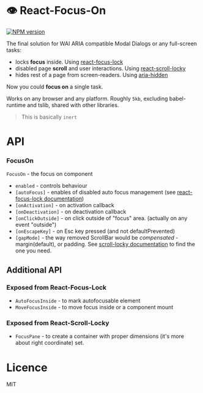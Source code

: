 👁 React-Focus-On 
=======
[![NPM version](https://img.shields.io/npm/v/react-focus-on.svg)](https://www.npmjs.com/package/react-focus-on)

The final solution for WAI ARIA compatible Modal Dialogs or any full-screen tasks:
- locks __focus__ inside. Using [react-focus-lock](https://github.com/theKashey/react-focus-lock)
- disabled page __scroll__ and user interactions. Using [react-scroll-locky](https://github.com/theKashey/react-scroll-locky)
- hides rest of a page from screen-readers. Using [aria-hidden](https://github.com/theKashey/aria-hidden)

Now you could __focus on__ a single task.

Works on any browser and any platform. Roughly `5kb`, excluding babel-runtime and tslib, shared with other libraries.

> This is basically `inert` 

# API
### FocusOn
`FocusOn` - the focus on component
 - `enabled` - controls behaviour
 - `[autoFocus]` - enables of disabled auto focus management (see [react-focus-lock documentation](https://github.com/theKashey/react-focus-lock))
 - `[onActivation]` - on activation callback
 - `[onDeactivation]` - on deactivation callback
 - `[onClickOutside]` - on click outside of "focus" area. (actually on any event "outside")
 - `[onEscapeKey]` - on Esc key pressed (and not defaultPrevented)
 - `[gapMode]` - the way removed ScrollBar would be _compensated_ - margin(default), or padding. See [scroll-locky documentation](https://github.com/theKashey/react-scroll-locky#gap-modes) to find the one you need.
 
## Additional API
### Exposed from React-Focus-Lock
 - `AutoFocusInside` - to mark autofocusable element
 - `MoveFocusInside` - to move focus inside or a component mount
 
### Exposed from React-Scroll-Locky
 - `FocusPane` - to create a container with proper dimensions (it's more about right coordinate) set.  
     
  
# Licence
 MIT
  
